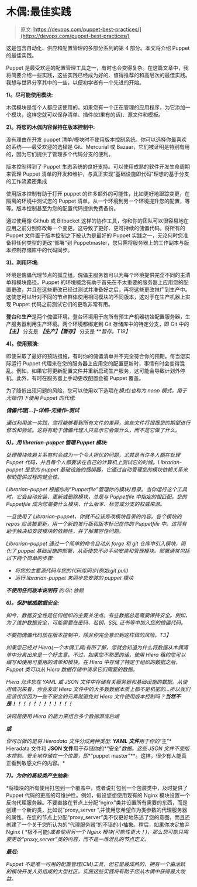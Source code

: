 # 木偶:最佳实践

> 原文:[https://devops.com/puppet-best-practices/](https://devops.com/puppet-best-practices/)

这是包含自动化、供应和配置管理的多部分系列的第 4 部分。本文将介绍 Puppet 的最佳实践。

Puppet 是最受欢迎的配置管理工具之一，有时也会变得复杂。在这篇文章中，我将简要介绍一些实践，这些实践已经成为好的、值得推荐的和高层次的最佳实践。我想与世界分享其中的一些，以便初学者有一个先进的开始。

**1)。尽可能使用模块:**

木偶模块是每个人都应该使用的。如果您有一个正在管理的应用程序，为它添加一个模块，这样您就可以保存清单、插件(如果有的话)、源文件和模板。

**2)。将您的木偶内容保持在版本控制中:**

没有理由在开发 puppet 清单/模块时不使用版本控制系统。你可以选择你最喜欢的系统——最受欢迎的选择是 Git、Mercurial 或 Bazaar，它们被证明是特别有用的，因为它们提供了管理多个代码分支的便利。

版本控制得到了 Puppet 生态系统的良好支持。可以使用成熟的软件开发生命周期来管理 Puppet 清单的开发和维护，与真正实现“基础设施即代码”理想的基于分支的工作流紧密集成

使用版本控制有助于打开 puppet 的许多额外的可能性，比如更好地跟踪变更，在隔离的环境中测试您的 Puppet 清单，从一个环境到另一个环境提升您的配置，等等。版本控制甚至为您的配置代码提供免费备份。

通过使用像 Github 或 Bitbucket 这样的协作工具，你和你的团队可以很容易地在应用之前分别修改每一个变更。这导致了更好、更可持续的傀儡代码。将所有的 Puppet 文件置于版本控制之下被认为是最好的 Puppet 实践之一，无论何时您准备将任何类型的更改“部署”到 Puppetmaster，您只需将服务器上的工作副本与版本控制存储库中的代码同步。

**3)。利用环境:**

环境是傀儡代理节点的孤立组。傀儡主服务器可以为每个环境提供完全不同的主清单和模块路径。Puppet 的环境概念有助于首先在不太重要的服务器上应用您的配置更改，并且在这些更改已经过测试并准备好之后，再将这些更改推广到生产中。这使您可以针对不同的节点群体使用相同模块的不同版本，这对于在生产机器上实现 Puppet 代码之前测试它们的更改非常有用。

**登台**和**生产**是两个傀儡环境，登台环境用于向所有预生产机器初始配置服务器，生产服务器利用生产环境。两个环境都绑定到 Git 存储库中的特定分支，即 Git 中的 ***【主】*** 分支是 ***【生产】******【暂存】*** 分支是 ***暂存。*T19】**

**4)。使用预演:**

即使采取了最好的预防措施，有时你的傀儡清单并不完全符合你的预期。每当您实际运行 Puppet 代理来在您的服务器上应用您的配置更新时，事情有时会变得混乱。例如，如果它将更新配置文件并重新启动生产服务，这可能会导致计划外停机。此外，有时在服务器上手动更改配置会被 Puppet 覆盖。

为了降低出现问题的风险，您可以使用以下选项在*模式(也称为 noop 模式，用于无操作)下使用 Puppet 的代理:*

***傀儡代理[…]–详细–无操作–测试***

*通过利用这一实践，您将能够看到所有文件的差异，这些文件将根据您的期望进行修改和验证。这将有助于傀儡代理人只显示它会做什么，而不是它做了什么。*

***5)。用 librarian-puppet 管理 Puppet 模块:***

*处理模块依赖关系有时会成为一个令人担忧的问题，尤其是当许多人都在处理 Puppet 代码，并且每个人都要求在自己的计算机上测试它的时候。Librarian-puppet 是您的 puppet 基础设施的捆绑器，它通过自动管理您的模块依赖关系来帮助提供过程的健全性。*

*Librarian-puppet 根据你的“Puppetfile”管理你的模块/目录。当你运行这个工具时，它会自动安装、更新或删除模块，总是与 Puppetfile 中指定的相匹配。您的 Puppetfile 成为您需要什么模块、什么版本、标签或分支的权威来源。*

*一旦使用了 Librarian-puppet，你就不应该修改模块目录的内容。各个模块的 repos 应该被更新，用一个新的发行版和版本标记在你的 Puppetfile 中。这将有助于解决和安装模块的依赖性，并了解兼容性问题。*

*Librarian-puppet 通过一个简单的命令自动从 forge 和 git 仓库中引入模块，简化了 puppet 基础设施的部署，从而使您不必手动安装和管理模块。部署通常包括以下两个简单的步骤:*

*   *将您的主要源代码与您的代码库同步(例如:git pull)*
*   *运行 librarian-puppet 来同步您安装的 puppet 模块*

****不使用任何版本说明符*** 的 Git 依赖*

***6)。保护敏感数据安全:***

*如今，数据安全性是任何组织的主要关注点。有些数据总是需要保持安全。例如，为了维护数据安全，可能需要在密码、私钥、SSL 证书等中加入您的傀儡代码。*

*不要把傀儡代码放在版本控制中，除非你完全意识到这样做的风险。T3】*

*如果您已经对 Hiera(一个木偶工具)有所了解，您就会知道为什么将数据从木偶清单中分离出来是一个好主意。不过，如果您不熟悉的话，使用 Hiera 租约您可以编写和使用可重用的清单和模块。在 Hiera 中存储了特定于组织的数据之后，Puppet 类可以从 Hiera 数据存储中请求它们需要的数据。*

*Hiera 允许您在 YAML 或 JSON 文件中存储有关服务器和基础设施的数据。从使用情况来看，你会发现 Hiera 文件中的大多数数据本质上都不是机密的…所以我们应该仅仅因为一些不安全的元素就避免对 Hiera 文件使用版本控制吗？**当然不是！！！！！！！！！！！！***

*诀窍是使用 Hiera 的能力来组合多个数据源或后端*

***或***

*你可以做的是将 Hieradata 文件分成两种类型: **YAML 文件**用于你的*“主”* Hieradata 文件和 **JSON 文件**用于存储你的*“安全”*数据。这些 JSON 文件不受版本控制，安全地存储在一个位置，即**“puppet master”**。这样，很少有人能真正看到敏感文件的内容。*

***7)。为你的高级类产生抽象:***

*将模块的所有使用打包到一个覆盖中，或者说打包到一个包装类中，及时提供了 Puppet 代码的更高的可维护性。例如，假设您想使用现有的 Nginx 模块设置一个反向代理服务器。不要直接在节点上分配“nginx”类并设置所有需要的东西，而是创建一个新的类，比如说“proxy_server ”,并使用您希望作为类参数的代理服务器的属性。在您的节点上分配“proxy_server”类不仅更好地陈述了您的意图，而且还创建了一个关于您所认为的“代理服务器”的不错的小抽象。稍后，如果你决定放弃 Nginx ( *极不可能)*或者使用另一个 Nginx 模块(*可能性更大！*)，那么您可能只需要更改“proxy_server”类的内容，而不是一堆混乱的节点定义。*

***最后:***

*Puppet 不是唯一可用的配置管理(CM)工具，但它是最成熟的，拥有一个由活跃的模块开发人员组成的大型社区。实施这些实践将有助于您从木偶中获得最大收益。*
